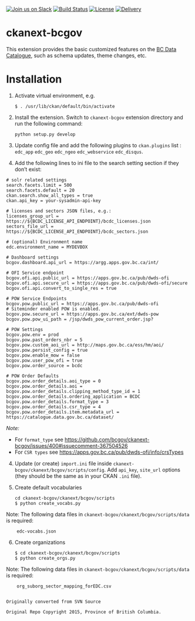 [![Join us on Slack](https://img.shields.io/badge/Join%20us%20on-Slack-ff69b4.svg)](https://devopspathfinder.slack.com/messages/C915T1NEP)
[![Build Status](https://cis.data.gov.bc.ca/buildStatus/icon?job=bcdc/caddi)](https://cis.data.gov.bc.ca/job/bcdc/job/caddi/)
[![License](https://img.shields.io/badge/license-AGPL-blue.svg)](https://raw.githubusercontent.com/bcgov/ckanext-bcgov/master/license)
[![Delivery](https://assets.bcdevexchange.org/images/badges/delivery.svg)](https://github.com/BCDevExchange/docs/blob/master/discussion/projectstates.md)


ckanext-bcgov
=============

This extension provides the basic customized features on the [BC Data Catalogue](http://catalogue.data.gov.bc.ca), such as schema updates, theme changes, etc.

Installation
============

1.  Activate virtual environment, e.g.

        $ . /usr/lib/ckan/default/bin/activate

2.  Install the extension. Switch to `ckanext-bcgov` extension directory and run the following command:

        python setup.py develop


3.  Update config file and add the following plugins to `ckan.plugins` list : `edc_app` `edc_geo` `edc_ngeo` `edc_webservice` `edc_disqus`.

4.  Add the following lines to ini file to the search setting section if they don’t exist:

```
# solr related settings
search.facets.limit = 500
search.facets.default = 20
ckan.search.show_all_types = true
ckan.api_key = your-sysadmin-api-key

# licenses and sectors JSON files, e.g.:
licenses_group_url = https://${BCDC_LICENSE_API_ENDPOINT}/bcdc_licenses.json
sectors_file_url = https://${BCDC_LICENSE_API_ENDPOINT}/bcdc_sectors.json

# (optional) Environment name
edc.environment_name = MYDEVBOX

# Dashboard settings
bcgov.dashboard.api_url = https://argg.apps.gov.bc.ca/int/

# OFI Service endpoint
bcgov.ofi.api.public_url = https://apps.gov.bc.ca/pub/dwds-ofi
bcgov.ofi.api.secure_url = https://apps.gov.bc.ca/pub/dwds-ofi/secure
bcgov.ofi.api.convert_to_single_res = true

# POW Service Endpoints
bcgov.pow.public_url = https://apps.gov.bc.ca/pub/dwds-ofi
# Siteminder enabled POW is enabled.
bcgov.pow.secure_url = https://apps.gov.bc.ca/ext/dwds-pow
bcgov.pow.pow_ui_path = /jsp/dwds_pow_current_order.jsp?

# POW Settings
bcgov.pow.env = prod
bcgov.pow.past_orders_nbr = 5
bcgov.pow.custom_aoi_url = http://maps.gov.bc.ca/ess/hm/aoi/
bcgov.pow.persist_config = true
bcgov.pow.enable_mow = false
bcgov.pow.user_pow_ofi = true
bcgov.pow.order_source = bcdc

# POW Order Defaults
bcgov.pow.order_details.aoi_type = 0
bcgov.pow.order_details.aoi =
bcgov.pow.order_details.clipping_method_type_id = 1
bcgov.pow.order_details.ordering_application = BCDC
bcgov.pow.order_details.format_type = 3
bcgov.pow.order_details.csr_type = 4
bcgov.pow.order_details.item.metadata_url = https://catalogue.data.gov.bc.ca/dataset/

```

_Note:_
* For `format_type` see https://github.com/bcgov/ckanext-bcgov/issues/400#issuecomment-367504526
* For `CSR types` see https://apps.gov.bc.ca/pub/dwds-ofi/info/crsTypes


4.  Update (or create) `import.ini` file inside `ckanext-bcgov/ckanext/bcgov/scripts/config`. Add `api_key`, `site_url` options (they should be the same as in your CKAN `.ini` file).

5.  Create default vocabularies

        cd ckanext-bcgov/ckanext/bcgov/scripts
        $ python create_vocabs.py

   Note: The following data files in `ckanext-bcgov/ckanext/bcgov/scripts/data` is required:

        edc-vocabs.json

6.  Create organizations

        $ cd ckanext-bcgov/ckanext/bcgov/scripts
        $ python create_orgs.py

   Note: The following data files in `ckanext-bcgov/ckanext/bcgov/scripts/data` is required:

        org_suborg_sector_mapping_forEDC.csv


    Originally converted from SVN Source

    Original Repo Copyright 2015, Province of British Columbia.
